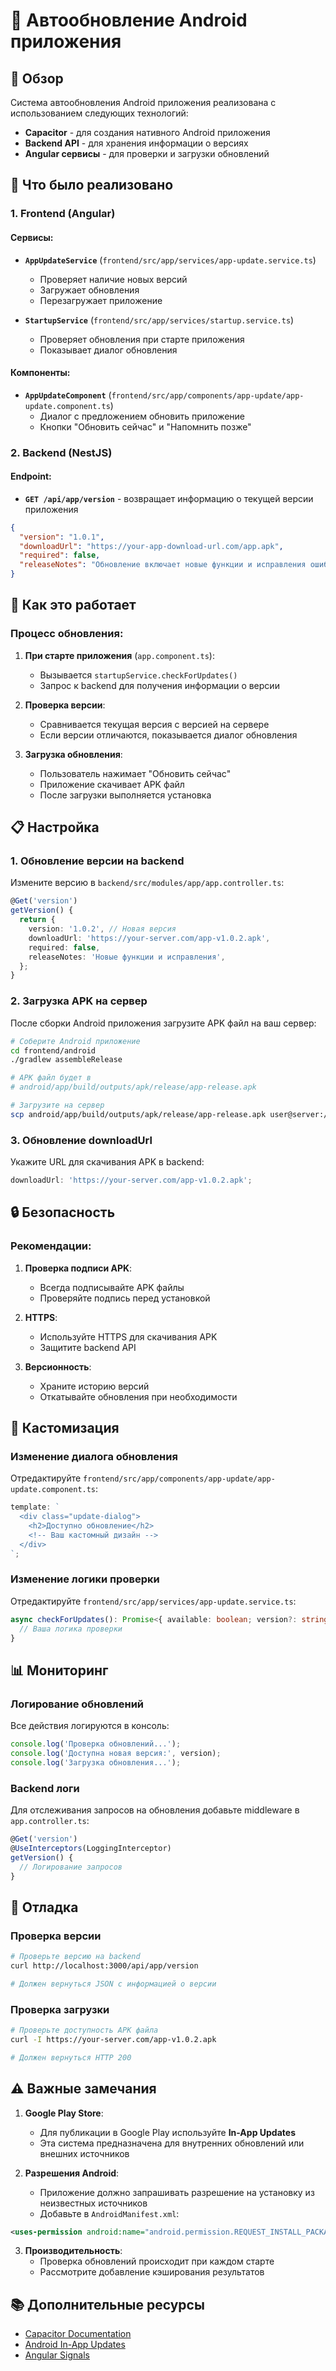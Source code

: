 # 📱 Автообновление Android приложения

## 🎯 Обзор

Система автообновления Android приложения реализована с использованием следующих технологий:

- **Capacitor** - для создания нативного Android приложения
- **Backend API** - для хранения информации о версиях
- **Angular сервисы** - для проверки и загрузки обновлений

## 🔧 Что было реализовано

### 1. Frontend (Angular)

#### Сервисы:

- **`AppUpdateService`** (`frontend/src/app/services/app-update.service.ts`)
  - Проверяет наличие новых версий
  - Загружает обновления
  - Перезагружает приложение

- **`StartupService`** (`frontend/src/app/services/startup.service.ts`)
  - Проверяет обновления при старте приложения
  - Показывает диалог обновления

#### Компоненты:

- **`AppUpdateComponent`** (`frontend/src/app/components/app-update/app-update.component.ts`)
  - Диалог с предложением обновить приложение
  - Кнопки "Обновить сейчас" и "Напомнить позже"

### 2. Backend (NestJS)

#### Endpoint:

- **`GET /api/app/version`** - возвращает информацию о текущей версии приложения

```json
{
  "version": "1.0.1",
  "downloadUrl": "https://your-app-download-url.com/app.apk",
  "required": false,
  "releaseNotes": "Обновление включает новые функции и исправления ошибок."
}
```

## 🚀 Как это работает

### Процесс обновления:

1. **При старте приложения** (`app.component.ts`):
   - Вызывается `startupService.checkForUpdates()`
   - Запрос к backend для получения информации о версии

2. **Проверка версии**:
   - Сравнивается текущая версия с версией на сервере
   - Если версии отличаются, показывается диалог обновления

3. **Загрузка обновления**:
   - Пользователь нажимает "Обновить сейчас"
   - Приложение скачивает APK файл
   - После загрузки выполняется установка

## 📋 Настройка

### 1. Обновление версии на backend

Измените версию в `backend/src/modules/app/app.controller.ts`:

```typescript
@Get('version')
getVersion() {
  return {
    version: '1.0.2', // Новая версия
    downloadUrl: 'https://your-server.com/app-v1.0.2.apk',
    required: false,
    releaseNotes: 'Новые функции и исправления',
  };
}
```

### 2. Загрузка APK на сервер

После сборки Android приложения загрузите APK файл на ваш сервер:

```bash
# Соберите Android приложение
cd frontend/android
./gradlew assembleRelease

# APK файл будет в
# android/app/build/outputs/apk/release/app-release.apk

# Загрузите на сервер
scp android/app/build/outputs/apk/release/app-release.apk user@server:/var/www/app-v1.0.2.apk
```

### 3. Обновление downloadUrl

Укажите URL для скачивания APK в backend:

```typescript
downloadUrl: 'https://your-server.com/app-v1.0.2.apk';
```

## 🔒 Безопасность

### Рекомендации:

1. **Проверка подписи APK**:
   - Всегда подписывайте APK файлы
   - Проверяйте подпись перед установкой

2. **HTTPS**:
   - Используйте HTTPS для скачивания APK
   - Защитите backend API

3. **Версионность**:
   - Храните историю версий
   - Откатывайте обновления при необходимости

## 🎨 Кастомизация

### Изменение диалога обновления

Отредактируйте `frontend/src/app/components/app-update/app-update.component.ts`:

```typescript
template: `
  <div class="update-dialog">
    <h2>Доступно обновление</h2>
    <!-- Ваш кастомный дизайн -->
  </div>
`;
```

### Изменение логики проверки

Отредактируйте `frontend/src/app/services/app-update.service.ts`:

```typescript
async checkForUpdates(): Promise<{ available: boolean; version?: string; url?: string }> {
  // Ваша логика проверки
}
```

## 📊 Мониторинг

### Логирование обновлений

Все действия логируются в консоль:

```typescript
console.log('Проверка обновлений...');
console.log('Доступна новая версия:', version);
console.log('Загрузка обновления...');
```

### Backend логи

Для отслеживания запросов на обновления добавьте middleware в `app.controller.ts`:

```typescript
@Get('version')
@UseInterceptors(LoggingInterceptor)
getVersion() {
  // Логирование запросов
}
```

## 🐛 Отладка

### Проверка версии

```bash
# Проверьте версию на backend
curl http://localhost:3000/api/app/version

# Должен вернуться JSON с информацией о версии
```

### Проверка загрузки

```bash
# Проверьте доступность APK файла
curl -I https://your-server.com/app-v1.0.2.apk

# Должен вернуться HTTP 200
```

## ⚠️ Важные замечания

1. **Google Play Store**:
   - Для публикации в Google Play используйте **In-App Updates**
   - Эта система предназначена для внутренних обновлений или внешних источников

2. **Разрешения Android**:
   - Приложение должно запрашивать разрешение на установку из неизвестных источников
   - Добавьте в `AndroidManifest.xml`:

```xml
<uses-permission android:name="android.permission.REQUEST_INSTALL_PACKAGES" />
```

3. **Производительность**:
   - Проверка обновлений происходит при каждом старте
   - Рассмотрите добавление кэширования результатов

## 📚 Дополнительные ресурсы

- [Capacitor Documentation](https://capacitorjs.com/docs)
- [Android In-App Updates](https://developer.android.com/guide/play/core/in-app-updates)
- [Angular Signals](https://angular.dev/guide/signals)
